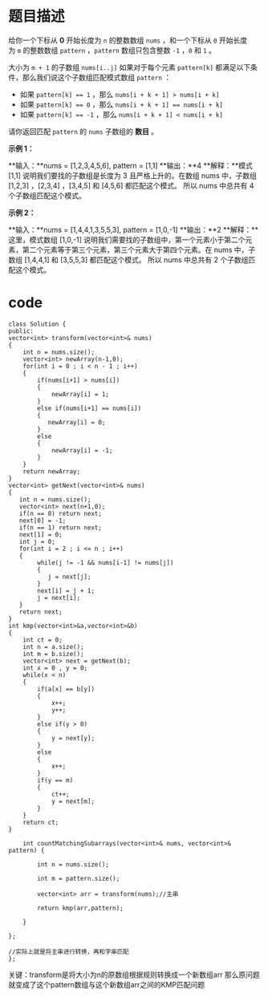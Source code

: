 # 题目描述
给你一个下标从 **0** 开始长度为 `n` 的整数数组 `nums` ，和一个下标从 `0` 开始长度为 `m` 的整数数组 `pattern` ，`pattern` 数组只包含整数 `-1` ，`0` 和 `1` 。

大小为 `m + 1` 的子数组 `nums[i..j]` 如果对于每个元素 `pattern[k]` 都满足以下条件，那么我们说这个子数组匹配模式数组 `pattern` ：

- 如果 `pattern[k] == 1` ，那么 `nums[i + k + 1] > nums[i + k]`
- 如果 `pattern[k] == 0` ，那么 `nums[i + k + 1] == nums[i + k]`
- 如果 `pattern[k] == -1` ，那么 `nums[i + k + 1] < nums[i + k]`

请你返回匹配 `pattern` 的 `nums` 子数组的 **数目** 。

**示例 1：**

**输入：**nums = [1,2,3,4,5,6], pattern = [1,1]
**输出：**4
**解释：**模式 [1,1] 说明我们要找的子数组是长度为 3 且严格上升的。在数组 nums 中，子数组 [1,2,3] ，[2,3,4] ，[3,4,5] 和 [4,5,6] 都匹配这个模式。
所以 nums 中总共有 4 个子数组匹配这个模式。

**示例 2：**

**输入：**nums = [1,4,4,1,3,5,5,3], pattern = [1,0,-1]
**输出：**2
**解释：**这里，模式数组 [1,0,-1] 说明我们需要找的子数组中，第一个元素小于第二个元素，第二个元素等于第三个元素，第三个元素大于第四个元素。在 nums 中，子数组 [1,4,4,1] 和 [3,5,5,3] 都匹配这个模式。
所以 nums 中总共有 2 个子数组匹配这个模式。
# code
```
class Solution {
public:
vector<int> transform(vector<int>& nums)
{
    int n = nums.size();
    vector<int> newArray(n-1,0);
    for(int i = 0 ; i < n - 1 ; i++)
    {
        if(nums[i+1] > nums[i])
        {
            newArray[i] = 1;
        }
        else if(nums[i+1] == nums[i])
        {
           newArray[i] = 0;
        }
        else
        {
            newArray[i] = -1;
        }
    }
    return newArray;
}
vector<int> getNext(vector<int>& nums)
{
   int n = nums.size();
   vector<int> next(n+1,0);
   if(n == 0) return next;
   next[0] = -1;
   if(n == 1) return next;
   next[1] = 0;
   int j = 0;
   for(int i = 2 ; i <= n ; i++)
   {
        while(j != -1 && nums[i-1] != nums[j])
        {
           j = next[j];
        }
        next[i] = j + 1;
        j = next[i];
   }
   return next;
}
int kmp(vector<int>&a,vector<int>&b)
{
    int ct = 0;
    int n = a.size();
    int m = b.size();
    vector<int> next = getNext(b);
    int x = 0 , y = 0;
    while(x < n)
    {
        if(a[x] == b[y])
        {
            x++;
            y++;
        }
        else if(y > 0)
        {
            y = next[y];
        }
        else
        {
            x++;
        }
        if(y == m)
        {
            ct++;
            y = next[m];
        }
    }
    return ct;
}

    int countMatchingSubarrays(vector<int>& nums, vector<int>& pattern) {

        int n = nums.size();

        int m = pattern.size();

        vector<int> arr = transform(nums);//主串

        return kmp(arr,pattern);

    }      

};

//实际上就是将主串进行转换，再和字串匹配
};
```

关键：transform是将大小为n的原数组根据规则转换成一个新数组arr
      那么原问题就变成了这个pattern数组与这个新数组arr之间的KMP匹配问题